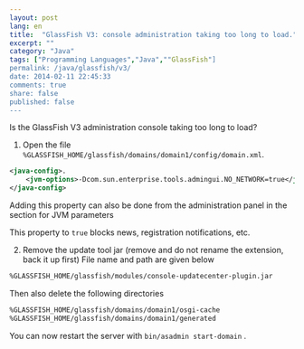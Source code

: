 ```yaml
---
layout: post
lang: en
title:  "GlassFish V3: console administration taking too long to load."
excerpt: ""
category: "Java"
tags: ["Programming Languages","Java",""GlassFish"]
permalink: /java/glassfish/v3/
date: 2014-02-11 22:45:33
comments: true
share: false
published: false
---
```


Is the GlassFish V3 administration console taking too long to load?

1. Open the file `%GLASSFISH_HOME/glassfish/domains/domain1/config/domain.xml`.

 ```xml
<java-config>. 
     <jvm-options>-Dcom.sun.enterprise.tools.admingui.NO_NETWORK=true</jvm-options>
</java-config> 
```

Adding this property can also be done from the administration panel in the section for JVM parameters 

This property to `true` blocks news, registration notifications, etc.

2. Remove the update tool jar (remove and do not rename the extension, back it up first)
File name and path are given below

```bash
%GLASSFISH_HOME/glassfish/modules/console-updatecenter-plugin.jar
```

Then also delete the following directories

```bash
%GLASSFISH_HOME/glassfish/domains/domain1/osgi-cache
%GLASSFISH_HOME/glassfish/domains/domain1/generated
```

You can now restart the server with `bin/asadmin start-domain` .

